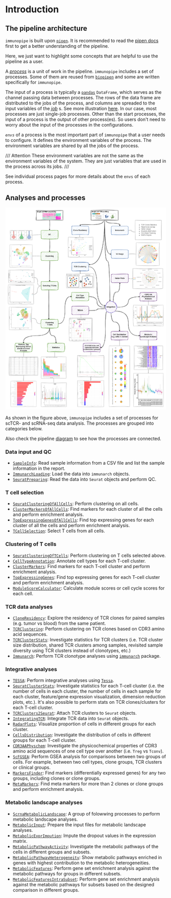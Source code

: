 # Introduction

## The pipeline architecture

`immunopipe` is built upon [`pipen`](https://github.com/pwwang/pipen). It is recommended to read the [pipen docs](https://pwwang.github.io/pipen) first to get a better understanding of the pipeline.

Here, we just want to highlight some concepts that are helpful to use the pipeline as a user.

A _[process](https://pwwang.github.io/pipen/defining-proc/)_ is a unit of work in the pipeline. `immunopipe` includes a set of processes. Some of them are reused from [`biopipen`](https://github.com/pwwang/biopipen) and some are written specifically for `immunopipe`.

The input of a process is typically a [`pandas`](https://pandas.pydata.org/) `DataFrame`, which serves as the channel passing data between processes. The rows of the data frame are distributed to the jobs of the process, and columns are spreaded to the input variables of the _[job](https://pwwang.github.io/pipen/api/pipen.job/#pipenjobjob)_ s. See more illustration [here](https://pwwang.github.io/pipen/channels/). In our case, most processes are just single-job processes. Other than the start processes, the input of a process is the output of other process(es). So users don't need to worry about the input of the processes in the configurations.

_`envs`_ of a process is the most important part of `immunopipe` that a user needs to configure. It defines the environment variables of the process. The environment variables are shared by all the jobs of the process.

/// Attention
These environment variables are not the same as the environment variables of the system. They are just variables that are used in the process across its jobs.
///

See individual process pages for more details about the `envs` of each process.

## Analyses and processes

![immunopipe](immunopipe.flowchart.png)

As shown in the figure above, `immunopipe` includes a set of processes for scTCR- and scRNA-seq data analysis. The processes are grouped into categories below.

Also check the pipeline [diagram](https://github.com/pwwang/immunopipe/blob/dev/docs/diagram.svg?raw=true) to see how the processes are connected.

### Data input and QC

- [`SampleInfo`](processes/SampleInfo.md): Read sample information from a CSV file and list the sample information in the report.
- [`ImmunarchLoading`](processes/ImmunarchLoading.md): Load the data into `immunarch` objects.
- [`SeuratPreparing`](processes/SeuratPreparing.md): Read the data into `Seurat` objects and perform QC.

### T cell selection

- [`SeuratClusteringOfAllCells`](processes/SeuratClusteringOfAllCells.md): Perform clustering on all cells.
- [`ClusterMarkersOfAllCells`](processes/ClusterMarkersOfAllCells.md): Find markers for each cluster of all the cells and perform enrichment analysis.
- [`TopExpressingGenesOfAllCells`](processes/TopExpressingGenesOfAllCells.md): Find top expressing genes for each cluster of all the cells and perform enrichment analysis.
- [`TCellSelection`](processes/TCellSelection.md): Select T cells from all cells.

### Clustering of T cells

- [`SeuratClusteringOfTCells`](processes/SeuratClusteringOfTCells.md): Perform clustering on T cells selected above.
- [`CellTypeAnnotation`](processes/CellTypeAnnotation.md): Annotate cell types for each T-cell cluster.
- [`ClusterMarkers`](processes/ClusterMarkers.md): Find markers for each T-cell cluster and perform enrichment analysis.
- [`TopExpressingGenes`](processes/TopExpressingGenes.md): Find top expressing genes for each T-cell cluster and perform enrichment analysis.
- [`ModuleScoreCalculator`](processes/ModuleScoreCalculator.md): Calculate module scores or cell cycle scores for each cell.

### TCR data analyses

- [`CloneResidency`](processes/CloneResidency.md): Explore the residency of TCR clones for paired samples (e.g. tumor vs blood) from the same patient.
- [`TCRClustering`](processes/TCRClustering.md): Perform clustering on TCR clones based on CDR3 amino acid sequences.
- [`TCRClusterStats`](processes/TCRClusterStats.md): Investigate statistics for TCR clusters (i.e. TCR cluster size distribution, shared TCR clusters among samples, revisited sample diversity using TCR clusters instead of clonotypes, etc.)
- [`Immunarch`](processes/Immunarch.md): Perform TCR clonotype analyses using [`immunarch`](https://immunarch.com/) package.

### Integrative analyses

- [`TESSA`](processes/TESSA.md): Perform integrative analyses using [`Tessa`](https://github.com/jcao89757/TESSA).
- [`SeuratClusterStats`](processes/SeuratClusterStats.md): Investigate statistics for each T-cell cluster (i.e. the number of cells in each cluster, the number of cells in each sample for each cluster, feature/gene expression visualization, dimension reduction plots, etc.). It's also possible to perform stats on TCR clones/clusters for each T-cell cluster.
- [`TCRClusters2Seurat`](processes/TCRClusters2Seurat.md): Attach TCR clusters to `Seurat` objects.
- [`IntegratingTCR`](processes/IntegratingTCR.md): Integrate TCR data into `Seurat` objects.
- [`RadarPlots`](processes/RadarPlots.md): Visualize proportion of cells in different groups for each cluster.
- [`CellsDistribution`](processes/CellsDistribution.md): Investigate the distribution of cells in different groups for each T-cell cluster.<!-- - [`CloneHeterogeneity`](processes/CloneHeterogeneity.md): Investigate the heterogeneity of TCR clones in different groups for each T-cell cluster. -->
- [`CDR3AAPhyschem`](processes/CDR3AAPhyschem.md): Investigate the physicochemical properties of CDR3 amino acid sequences of one cell type over another (i.e. `Treg` vs `Tconv`).
- [`ScFGSEA`](processes/ScFGSEA.md): Perform GSEA analysis for comparisons between two groups of cells. For example, between two cell types, clone groups, TCR clusters or clinical groups.
- [`MarkersFinder`](processes/MarkersFinder.md): Find markers (differentially expressed genes) for any two groups, including clones or clone groups.
- [`MetaMarkers`](processes/MetaMarkers.md): Find meta markers for more than 2 clones or clone groups and perform enrichment analysis.

### Metabolic landscape analyses

- [`ScrnaMetabolicLandscape`](processes/ScrnaMetabolicLandscape.md): A group of folowwing processes to perform metabolic landscape analyses.
- [`MetabolicInput`](processes/MetabolicInput.md): Prepare the input files for metabolic landscape analyses.
- [`MetabolicExprImpution`](processes/MetabolicExprImpution.md): Impute the dropout values in the expression matrix.
- [`MetabolicPathwayActivity`](processes/MetabolicPathwayActivity.md): Investigate the metabolic pathways of the cells in different groups and subsets.
- [`MetabolicPathwayHeterogeneity`](processes/MetabolicPathwayHeterogeneity.md): Show metabolic pathways enriched in genes with highest contribution to the metabolic heterogeneities.
- [`MetabolicFeatures`](processes/MetabolicFeatures.md): Perform gene set enrichment analysis against the metabolic pathways for groups in different subsets.
- [`MetabolicFeaturesIntraSubset`](processes/MetabolicFeaturesIntraSubset.md): Perform gene set enrichment analysis against the metabolic pathways for subsets based on the designed comparison in different groups.

